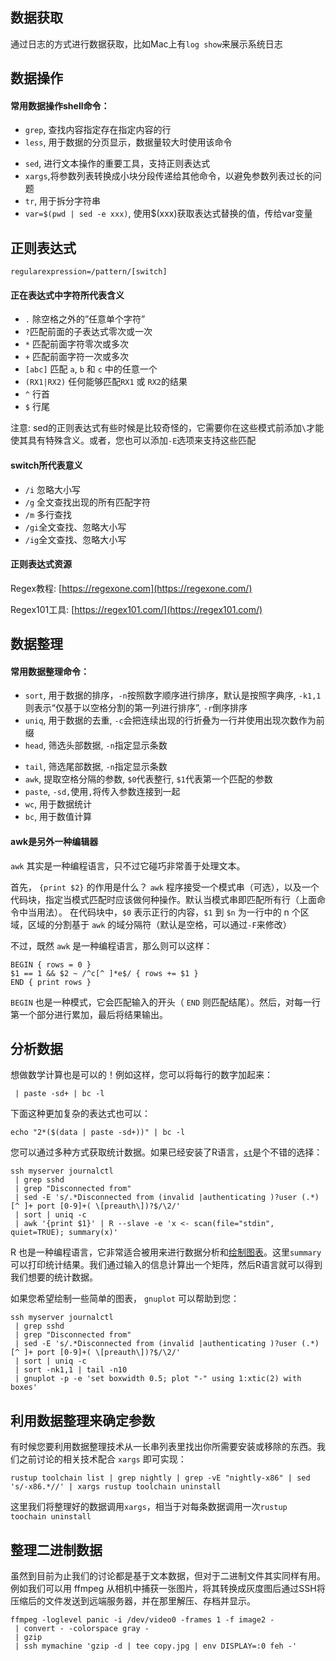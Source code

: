 ## 数据获取

通过日志的方式进行数据获取，比如Mac上有```log show```来展示系统日志

## 数据操作

#### 常用数据操作shell命令：

* ```grep```, 查找内容指定存在指定内容的行
* ```less```, 用于数据的分页显示，数据量较大时使用该命令

- ```sed```, 进行文本操作的重要工具，支持正则表达式
- ```xargs```,将参数列表转换成小块分段传递给其他命令，以避免参数列表过长的问题
- ```tr```, 用于拆分字符串
- ```var=$(pwd | sed -e xxx)```, 使用$(xxx)获取表达式替换的值，传给var变量

## 正则表达式

` regularexpression=/pattern/[switch] `

#### 正在表达式中字符所代表含义

- `.` 除空格之外的”任意单个字符”
- ```?```匹配前面的子表达式零次或一次
- `*` 匹配前面字符零次或多次
- `+` 匹配前面字符一次或多次
- `[abc]` 匹配 `a`, `b` 和 `c` 中的任意一个
- `(RX1|RX2)` 任何能够匹配`RX1` 或 `RX2`的结果
- `^` 行首
- `$` 行尾

注意: sed的正则表达式有些时候是比较奇怪的，它需要你在这些模式前添加```\```才能使其具有特殊含义。或者，您也可以添加`-E`选项来支持这些匹配

#### switch所代表意义

- `/i` 忽略大小写
- `/g` 全文查找出现的所有匹配字符
- `/m` 多行查找
- `/gi`全文查找、忽略大小写
- `/ig`全文查找、忽略大小写

#### 正则表达式资源

Regex教程: [https://regexone.com](https://regexone.com/)

Regex101工具:  [https://regex101.com/](https://regex101.com/)

## 数据整理

#### 常用数据整理命令：

* ```sort```, 用于数据的排序，```-n```按照数字顺序进行排序，默认是按照字典序, `-k1,1` 则表示“仅基于以空格分割的第一列进行排序”, ```-r```倒序排序
* ```uniq```, 用于数据的去重, ```-c```会把连续出现的行折叠为一行并使用出现次数作为前缀
* ```head```, 筛选头部数据, ```-n```指定显示条数

- ```tail```, 筛选尾部数据, ```-n```指定显示条数
- ```awk```, 提取空格分隔的参数, ```$0```代表整行, ```$1```代表第一个匹配的参数
- ```paste```, ```-sd,```使用```,```将传入参数连接到一起
- ```wc```, 用于数据统计
- ```bc```, 用于数值计算

#### awk是另外一种编辑器

`awk` 其实是一种编程语言，只不过它碰巧非常善于处理文本。

首先， `{print $2}` 的作用是什么？ `awk` 程序接受一个模式串（可选），以及一个代码块，指定当模式匹配时应该做何种操作。默认当模式串即匹配所有行（上面命令中当用法）。 在代码块中，`$0` 表示正行的内容，`$1` 到 `$n` 为一行中的 n 个区域，区域的分割基于 `awk` 的域分隔符（默认是空格，可以通过`-F`来修改）

不过，既然 `awk` 是一种编程语言，那么则可以这样：

```shell
BEGIN { rows = 0 }
$1 == 1 && $2 ~ /^c[^ ]*e$/ { rows += $1 }
END { print rows }
```

`BEGIN` 也是一种模式，它会匹配输入的开头（ `END` 则匹配结尾）。然后，对每一行第一个部分进行累加，最后将结果输出。

## 分析数据

想做数学计算也是可以的！例如这样，您可以将每行的数字加起来：

```
 | paste -sd+ | bc -l
```

下面这种更加复杂的表达式也可以：

```
echo "2*($(data | paste -sd+))" | bc -l
```

您可以通过多种方式获取统计数据。如果已经安装了R语言，[`st`](https://github.com/nferraz/st)是个不错的选择：

```
ssh myserver journalctl
 | grep sshd
 | grep "Disconnected from"
 | sed -E 's/.*Disconnected from (invalid |authenticating )?user (.*) [^ ]+ port [0-9]+( \[preauth\])?$/\2/'
 | sort | uniq -c
 | awk '{print $1}' | R --slave -e 'x <- scan(file="stdin", quiet=TRUE); summary(x)'
```

R 也是一种编程语言，它非常适合被用来进行数据分析和[绘制图表](https://ggplot2.tidyverse.org/)。这里`summary` 可以打印统计结果。我们通过输入的信息计算出一个矩阵，然后R语言就可以得到我们想要的统计数据。

如果您希望绘制一些简单的图表， `gnuplot` 可以帮助到您：

```
ssh myserver journalctl
 | grep sshd
 | grep "Disconnected from"
 | sed -E 's/.*Disconnected from (invalid |authenticating )?user (.*) [^ ]+ port [0-9]+( \[preauth\])?$/\2/'
 | sort | uniq -c
 | sort -nk1,1 | tail -n10
 | gnuplot -p -e 'set boxwidth 0.5; plot "-" using 1:xtic(2) with boxes'
```

## 利用数据整理来确定参数

有时候您要利用数据整理技术从一长串列表里找出你所需要安装或移除的东西。我们之前讨论的相关技术配合 `xargs` 即可实现：

```shell
rustup toolchain list | grep nightly | grep -vE "nightly-x86" | sed 's/-x86.*//' | xargs rustup toolchain uninstall
```

这里我们将整理好的数据调用```xargs```，相当于对每条数据调用一次```rustup toochain uninstall```

## 整理二进制数据

虽然到目前为止我们的讨论都是基于文本数据，但对于二进制文件其实同样有用。例如我们可以用 ffmpeg 从相机中捕获一张图片，将其转换成灰度图后通过SSH将压缩后的文件发送到远端服务器，并在那里解压、存档并显示。

```shell
ffmpeg -loglevel panic -i /dev/video0 -frames 1 -f image2 -
 | convert - -colorspace gray -
 | gzip
 | ssh mymachine 'gzip -d | tee copy.jpg | env DISPLAY=:0 feh -'
```